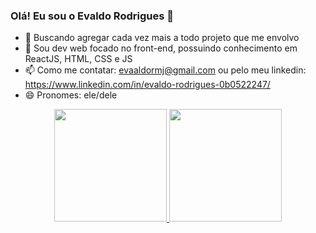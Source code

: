 ### Olá! Eu sou o Evaldo Rodrigues 👋

- 🔭 Buscando agregar cada vez mais a todo projeto que me envolvo
- 🌱 Sou dev web focado no front-end, possuindo conhecimento em ReactJS, HTML, CSS e JS
- 📫 Como me contatar: evaaldormj@gmail.com ou pelo meu linkedin: https://www.linkedin.com/in/evaldo-rodrigues-0b0522247/
- 😄 Pronomes: ele/dele

<div align="center">
  <a href="https://github.com/evaaldo">
  <img height="180em" src="https://github-readme-stats.vercel.app/api?username=evaaldo&show_icons=true&theme=dracula&include_all_commits=true&count_private=true"/>
  <img height="180em" src="https://github-readme-stats.vercel.app/api/top-langs/?username=evaaldo&layout=compact&langs_count=7&theme=dracula"/>
</div>
